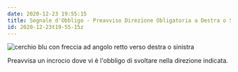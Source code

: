```yaml
---
date: 2020-12-23 19:55:15
title: Segnale d'Obbligo - Preavviso Direzione Obligatoria a Destra o Sinistra
id: 2020-12-23t19-55-15z
---
```


![cerchio blu con freccia ad angolo retto verso destra
o sinistra](./images/preavviso-direzione-obligatoria.png)

Preavvisa un incrocio dove vi è l'obbligo di svoltare nella direzione indicata.
